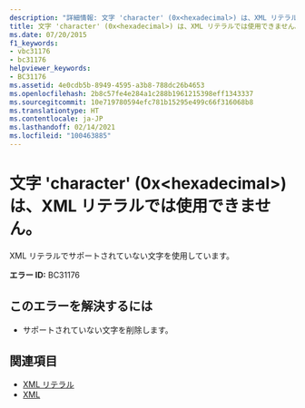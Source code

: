 ```yaml
---
description: "詳細情報: 文字 'character' (0x<hexadecimal>) は、XML リテラルでは使用できません"
title: 文字 'character' (0x<hexadecimal>) は、XML リテラルでは使用できません。
ms.date: 07/20/2015
f1_keywords:
- vbc31176
- bc31176
helpviewer_keywords:
- BC31176
ms.assetid: 4e0cdb5b-8949-4595-a3b8-788dc26b4653
ms.openlocfilehash: 2b8c57fe4e284a1c288b1961215398eff1343337
ms.sourcegitcommit: 10e719780594efc781b15295e499c66f316068b8
ms.translationtype: HT
ms.contentlocale: ja-JP
ms.lasthandoff: 02/14/2021
ms.locfileid: "100463885"
---
```

# <a name="character-character-0xhexadecimal-is-not-allowed-in-xml-literal"></a>文字 'character' (0x\<hexadecimal>) は、XML リテラルでは使用できません。

XML リテラルでサポートされていない文字を使用しています。  
  
 **エラー ID:** BC31176  
  
## <a name="to-correct-this-error"></a>このエラーを解決するには  
  
- サポートされていない文字を削除します。  
  
## <a name="see-also"></a>関連項目

- [XML リテラル](../language-reference/xml-literals/index.md)
- [XML](../programming-guide/language-features/xml/index.md)
